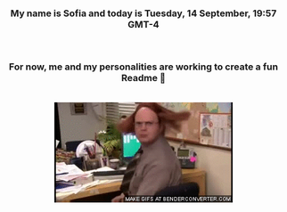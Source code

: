 


<div align="center">
<h3 >My name is Sofia and today is Tuesday, 14 September, 19:57 GMT-4</h3><br>
<h3 >For now, me and my personalities are working to create a fun Readme 👋
</h3><br>
<img src='img/dwight.gif' alt='working...'/>
</div>
